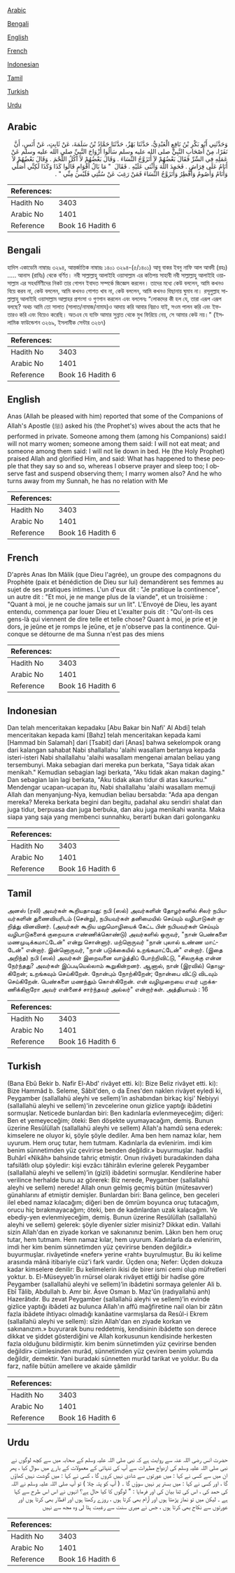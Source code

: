 [Arabic](#arabic)

[Bengali](#bengali)

[English](#english)

[French](#french)

[Indonesian](#indonesian)

[Tamil](#tamil)

[Turkish](#turkish)

[Urdu](#urdu)

## Arabic


<div dir="rtl" lang="ar" style={{fontSize:'larger',backgroundColor:'#f8f9fa',padding:20}}>
وَحَدَّثَنِي أَبُو بَكْرِ بْنُ نَافِعٍ الْعَبْدِيُّ، حَدَّثَنَا بَهْزٌ، حَدَّثَنَا حَمَّادُ بْنُ سَلَمَةَ، عَنْ ثَابِتٍ، عَنْ أَنَسٍ، أَنَّ نَفَرًا، مِنْ أَصْحَابِ النَّبِيِّ صلى الله عليه وسلم سَأَلُوا أَزْوَاجَ النَّبِيِّ صلى الله عليه وسلم عَنْ عَمَلِهِ فِي السِّرِّ فَقَالَ بَعْضُهُمْ لاَ أَتَزَوَّجُ النِّسَاءَ ‏.‏ وَقَالَ بَعْضُهُمْ لاَ آكُلُ اللَّحْمَ ‏.‏ وَقَالَ بَعْضُهُمْ لاَ أَنَامُ عَلَى فِرَاشٍ ‏.‏ فَحَمِدَ اللَّهَ وَأَثْنَى عَلَيْهِ ‏.‏ فَقَالَ ‏ "‏ مَا بَالُ أَقْوَامٍ قَالُوا كَذَا وَكَذَا لَكِنِّي أُصَلِّي وَأَنَامُ وَأَصُومُ وَأُفْطِرُ وَأَتَزَوَّجُ النِّسَاءَ فَمَنْ رَغِبَ عَنْ سُنَّتِي فَلَيْسَ مِنِّي ‏"‏ ‏.‏
</div>
<div style={{backgroundColor:'#f8f9fa',padding:20, marginBottom: 10}}><table> <thead> <tr> <th>References:</th> <th></th> </tr> </thead> <tbody><tr><td>Hadith No</td><td>3403</td></tr><tr><td>Arabic No</td><td>1401</td></tr><tr><td>Reference</td><td>Book 16 Hadith 6</td></tr></tbody></table></div>

## Bengali


<div dir="ltr" lang="bn" style={{fontSize:'larger',backgroundColor:'#f8f9fa',padding:20}}>
হাদিস একাডেমি নাম্বারঃ ৩২৯৪, আন্তর্জাতিক নাম্বারঃ ১৪০১ ৩২৯৪-(৫/১৪০১) আবূ বাকর ইবনু নাফি আল আবদী (রহঃ) ..... আনাস (রাযিঃ) থেকে বর্ণিত। নবী সাল্লাল্লাহু আলাইহি ওয়াসাল্লাম এর কতিপয় সাহাবী নবী সাল্লাল্লাহু আলাইহি ওয়াসাল্লাম এর সহধর্মিণীদের নিকট তার গোপন ইবাদত সম্পর্কে জিজ্ঞেস করলেন। তাদের মধ্যে কেউ বললেন, আমি কখনও বিয়ে করব না, কেউ বললেন, আমি কখনও গোশত খাব না, কেউ বললেন, আমি কখনও বিছানায় ঘুমাব না। রসূলুল্লাহ সাল্লাল্লাহু আলাইহি ওয়াসাল্লাম আল্লাহর প্রশংসা ও গুণগান করলেন এবং বললেনঃ “লোকদের কী হল যে, তারা এরূপ এরূপ বলছে? অথচ আমি তো সালাত (সালাত/নামাজ/নামায)ও আদায় করি আবার নিদ্ৰাও যাই, সওম পালন করি এবং ইফতারও করি এবং বিয়েও করেছি। অতএব যে ব্যক্তি আমার সুন্নাত থেকে মুখ ফিরিয়ে নেয়, সে আমার কেউ নয়।" (ইসলামিক ফাউন্ডেশন ৩২৬৯, ইসলামীক সেন্টার ৩২৬৭)
</div>
<div style={{backgroundColor:'#f8f9fa',padding:20, marginBottom: 10}}><table> <thead> <tr> <th>References:</th> <th></th> </tr> </thead> <tbody><tr><td>Hadith No</td><td>3403</td></tr><tr><td>Arabic No</td><td>1401</td></tr><tr><td>Reference</td><td>Book 16 Hadith 6</td></tr></tbody></table></div>

## English


<div dir="ltr" lang="en" style={{fontSize:'larger',backgroundColor:'#f8f9fa',padding:20}}>
Anas (Allah be pleased with him) reported that some of the Companions of Allah's Apostle (ﷺ) asked his (the Prophet's) wives about the acts that he performed in private. Someone among them (among his Companions) said:I will not marry women; someone among them said: I will not eat meat; and someone among them said: I will not lie down in bed. He (the Holy Prophet) praised Allah and glorified Him, and said: What has happened to these people that they say so and so, whereas I observe prayer and sleep too; I observe fast and suspend observing them; I marry women also? And he who turns away from my Sunnah, he has no relation with Me
</div>
<div style={{backgroundColor:'#f8f9fa',padding:20, marginBottom: 10}}><table> <thead> <tr> <th>References:</th> <th></th> </tr> </thead> <tbody><tr><td>Hadith No</td><td>3403</td></tr><tr><td>Arabic No</td><td>1401</td></tr><tr><td>Reference</td><td>Book 16 Hadith 6</td></tr></tbody></table></div>

## French


<div dir="ltr" lang="fr" style={{fontSize:'larger',backgroundColor:'#f8f9fa',padding:20}}>
D'après Anas Ibn Mâlik (que Dieu l'agrée), un groupe des compagnons du Prophète (paix et bénédiction de Dieu sur lui) demandèrent ses femmes au sujet de ses pratiques intimes. L'un d'eux dit : "Je pratique la continence", un autre dit : "Et moi, je ne mange plus de la viande", et un troisième : "Quant à moi, je ne couche jamais sur un lit". L'Envoyé de Dieu, les ayant entendu, commença par louer Dieu et L'exalter puis dit : "Qu'ont-ils ces gens-là qui viennent de dire telle et telle chose? Quant à moi, je prie et je dors, je jeûne et je romps le jeûne, et je n'observe pas la continence. Quiconque se détourne de ma Sunna n'est pas des miens
</div>
<div style={{backgroundColor:'#f8f9fa',padding:20, marginBottom: 10}}><table> <thead> <tr> <th>References:</th> <th></th> </tr> </thead> <tbody><tr><td>Hadith No</td><td>3403</td></tr><tr><td>Arabic No</td><td>1401</td></tr><tr><td>Reference</td><td>Book 16 Hadith 6</td></tr></tbody></table></div>

## Indonesian


<div dir="ltr" lang="id" style={{fontSize:'larger',backgroundColor:'#f8f9fa',padding:20}}>
Dan telah menceritakan kepadaku [Abu Bakar bin Nafi' Al Abdi] telah menceritakan kepada kami [Bahz] telah menceritakan kepada kami [Hammad bin Salamah] dari [Tsabit] dari [Anas] bahwa sekelompok orang dari kalangan sahabat Nabi shallallahu 'alaihi wasallam bertanya kepada isteri-isteri Nabi shallallahu 'alaihi wasallam mengenai amalan beliau yang tersembunyi. Maka sebagian dari mereka pun berkata, "Saya tidak akan menikah." Kemudian sebagian lagi berkata, "Aku tidak akan makan daging." Dan sebagian lain lagi berkata, "Aku tidak akan tidur di atas kasurku." Mendengar ucapan-ucapan itu, Nabi shallallahu 'alaihi wasallam memuji Allah dan menyanjung-Nya, kemudian beliau bersabda: "Ada apa dengan mereka? Mereka berkata begini dan begitu, padahal aku sendiri shalat dan juga tidur, berpuasa dan juga berbuka, dan aku juga menikahi wanita. Maka siapa yang saja yang membenci sunnahku, berarti bukan dari golonganku
</div>
<div style={{backgroundColor:'#f8f9fa',padding:20, marginBottom: 10}}><table> <thead> <tr> <th>References:</th> <th></th> </tr> </thead> <tbody><tr><td>Hadith No</td><td>3403</td></tr><tr><td>Arabic No</td><td>1401</td></tr><tr><td>Reference</td><td>Book 16 Hadith 6</td></tr></tbody></table></div>

## Tamil


<div dir="ltr" lang="ta" style={{fontSize:'larger',backgroundColor:'#f8f9fa',padding:20}}>
அனஸ் (ரலி) அவர்கள் கூறியதாவது: நபி (ஸல்) அவர்களின் தோழர்களில் சிலர் நபியவர்களின் துணைவியரிடம் (சென்று), நபியவர்கள் தனிமையில் செய்யும் வழிபாடுகள் குறித்து வினவினர். (அவர்கள் கூறிய மறுமொழியைக் கேட்ட பின் நபியவர்கள் செய்யும் வழிபாடுகளைக் குறைவாக எண்ணிக்கொண்டு) அவர்களில் ஒருவர், "நான் பெண்களை மணமுடிக்கமாட்டேன்" என்று சொன்னார். மற்றொருவர் "நான் புலால் உண்ண மாட்டேன்" என்றார். இன்னொருவர், "நான் படுக்கையில் உறங்கமாட்டேன்" என்றார். (இதை அறிந்த) நபி (ஸல்) அவர்கள் இறைவனை வாழ்த்திப் போற்றிவிட்டு, "சிலருக்கு என்ன நேர்ந்தது? அவர்கள் இப்படியெல்லாம் கூறுகின்றனர். ஆனால், நான் (இரவில்) தொழுகிறேன்; உறங்கவும் செய்கிறேன். நோன்பும் நோற்கிறேன்; நோன்பை விட்டு விடவும் செய்கிறேன். பெண்களை மணந்தும் கொள்கிறேன். என் வழிமுறையை எவர் புறக்கணிக்கிறாரோ அவர் என்னைச் சார்ந்தவர் அல்லர்" என்றார்கள். அத்தியாயம் : 16
</div>
<div style={{backgroundColor:'#f8f9fa',padding:20, marginBottom: 10}}><table> <thead> <tr> <th>References:</th> <th></th> </tr> </thead> <tbody><tr><td>Hadith No</td><td>3403</td></tr><tr><td>Arabic No</td><td>1401</td></tr><tr><td>Reference</td><td>Book 16 Hadith 6</td></tr></tbody></table></div>

## Turkish


<div dir="ltr" lang="tr" style={{fontSize:'larger',backgroundColor:'#f8f9fa',padding:20}}>
(Bana Ebû Bekir b. Nafir El-Abd' rivâyet etti. ki): Bize Beliz rivâyet etti. ki): Bize Hammâd b. Seleme, Sâbit'den, o da Enes'den naklen rivâyet eyledi ki, Peygamber (sallallahü aleyhi ve sellem)’in ashabından birkaç kişi' Nebiyyi (sallallahü aleyhi ve sellem)'in zevcelerine onun gizlice yaptığı ibâdetini sormuşlar. Neticede bunlardan biri: Ben kadınlarla evlenmeyeceğim; diğeri: Ben et yemeyeceğim; öteki: Ben döşekte uyumayacağım, demiş. Bunun üzerine Resûlüllah (sallallahü aleyhi ve sellem) Allah'a hamdû sena ederek: kimselere ne oluyor ki, şöyle şöyle dediler. Ama ben hem namaz kılar, hem uyurum. Hem oruç tutar, hem tutmam. Kadınlarla da evlenirim. imdi kim benim sünnetimden yüz çevirirse benden değildir.» buyurmuşlar. hadîsi Buhârî «Nikâh» bahsinde tahriç etmiştir. Onun rivâyeti buradakinden daha tafsilâtlı olup şöyledir: kişi evzâcı tâhirâlın evlerine gelerek Peygamber (sallallahü aleyhi ve sellem)’in (gizli) ibâdetini sormuşlar. Kendilerine haber verilince herhalde bunu az görerek: Biz nerede, Peygamber (sallallahü aleyhi ve sellem) nerede! Allah onun gelmiş geçmiş bütün (mütesavver) günahlarını af etmiştir demişler. Bunlardan biri: Bana gelince, ben geceleri ilel ebed namaz kılacağım; diğeri ben de ömrüm boyunca oruç tutacağım, orucu hiç bırakmayacağım; öteki, ben de kadınlardan uzak kalacağım. Ve ebediy-yen evlenmiyeceğim, demiş. Bunun üzerine Resûlüllah (sallallahü aleyhi ve sellem) gelerek: şöyle diyenler sizler misiniz? Dikkat edin. Vallahi sizin Allah'dan en ziyade korkan ve sakınanınız benim. Lâkın ben hem oruç tutar, hem tutmam. Hem namaz kılar, hem uyurum. Kadınlarla da evlenirim, imdi her kim benim sünnetimden yüz çevirirse benden değildir.» buyurmuşlar. rivâyetinde «nefer» yerine «raht» buyrulmuştur. Bu iki kelime arasında mânâ itibariyle cüz'i fark vardır. Üçden ona; Nefer: Üçden dokuza kadar kimselere denilir: Bu kelimelerin ikisi de birer ismi cemi olup müfretleri yoktur. b. El-Müseyyeb'in rnürsel olarak rivâyet ettiği bir hadîse göre Peygamber (sallallahü aleyhi ve sellem)’in ibâdetini sormaya gelenler Ali b. Ebî Tâlib, Abdullah b. Amr bir. Âsve Osman b. Maz'ûn (radıyallahü anh) Hazerâtıdır. Bu zevat Peygamber (sallallahü aleyhi ve sellem)’in evinde gizlice yaptığı ibâdeti az bulunca Allah'ın affû mağfiretine nail olan bir zâtın fazla ibâdete ihtiyacı olmadığı kanâatine varmışlarsa da Resûl-i Ekrem (sallallahü aleyhi ve sellem): sîzin Allah'dan en ziyade korkan ve sakınanızım.» buyurarak bunu reddetmiş, kendisinin ibâdette son derece dikkat ve şiddet gösterdiğini ve Allah korkusunun kendisinde herkesten fazla olduğunu bildirmiştir. kim benim sünnetimden yüz çevirirse benden değildir» cümlesinden murâd, sünnetimden yüz çeviren benim yolumda değildir, demektir. Yani buradaki sünnetten murâd tarikat ve yoldur. Bu da farz, nafile bütün amellere ve akaide şâmildir
</div>
<div style={{backgroundColor:'#f8f9fa',padding:20, marginBottom: 10}}><table> <thead> <tr> <th>References:</th> <th></th> </tr> </thead> <tbody><tr><td>Hadith No</td><td>3403</td></tr><tr><td>Arabic No</td><td>1401</td></tr><tr><td>Reference</td><td>Book 16 Hadith 6</td></tr></tbody></table></div>

## Urdu


<div dir="rtl" lang="ur" style={{fontSize:'larger',backgroundColor:'#f8f9fa',padding:20}}>
حضرت انس رضی اللہ عنہ سے روایت ہے کہ نبی صلی اللہ علیہ وسلم کے صحابہ میں سے کچھ لوگوں نے نبی صلی اللہ علیہ وسلم کی ازدواج مطہرات سے آپ کی تنہائی کے معمولات کے بارے میں سوال کیا ، پھر ان میں سے کسی نے کہا : میں عورتوں سے شادی نہیں کروں گا ، کسی نے کہا : میں گوشت نہیں کھاؤں گا ، اور کسی نے کہا : میں بستر پر نہیں سوؤں گا ۔ ( آپ کو پتہ چلا ) تو آپ صلی اللہ علیہ وسلم نے اللہ کی حمد کی ، اس کی ثنا بیان کی اور فرمایا : " لوگوں کا کیا حال ہے؟ انہوں نے اس اس طرح سے کہا ہے ۔ لیکن میں تو نماز پڑھتا ہوں اور آرام بھی کرتا ہوں ، روزے رکھتا ہوں اور افطار بھی کرتا ہوں اور عورتوں سے نکاح بھی کرتا ہوں ، جس نے میری سنت سے رغبت ہٹا لی وہ مجھ سے نہیں
</div>
<div style={{backgroundColor:'#f8f9fa',padding:20, marginBottom: 10}}><table> <thead> <tr> <th>References:</th> <th></th> </tr> </thead> <tbody><tr><td>Hadith No</td><td>3403</td></tr><tr><td>Arabic No</td><td>1401</td></tr><tr><td>Reference</td><td>Book 16 Hadith 6</td></tr></tbody></table></div>